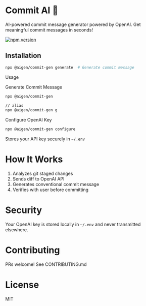 # Commit AI :rocket:

AI-powered commit message generator powered by OpenAI. Get meaningful commit messages in seconds!

[![npm version](https://img.shields.io/npm/v/commit-ai)](https://www.npmjs.com/package/commit-ai)

## Installation

```bash
npx @aigen/commit-gen generate  # Generate commit message
```
Usage

Generate Commit Message

```bash
npx @aigen/commit-gen

// alias
npx @aigen/commit-gen g
```
Configure OpenAI Key

```bash
npx @aigen/commit-gen configure
```
Stores your API key securely in `~/.env`

# How It Works

1. Analyzes git staged changes
2. Sends diff to OpenAI API
3. Generates conventional commit message
4. Verifies with user before committing

# Security

Your OpenAI key is stored locally in `~/.env` and never transmitted elsewhere.

# Contributing

PRs welcome! See CONTRIBUTING.md

# License

MIT

